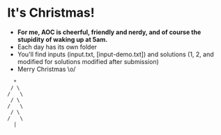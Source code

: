 # It's Christmas!

- **For me, AOC is cheerful, friendly and nerdy, and of course the stupidity of waking up at 5am.**
- Each day has its own folder
- You'll find inputs (input.txt, \[input-demo.txt\]) and solutions (1, 2, and modified for solutions modified after submission)
- Merry Christmas \o/

```
  *
 / \
/   \
 / \
/   \
 / \
/   \
  |
```